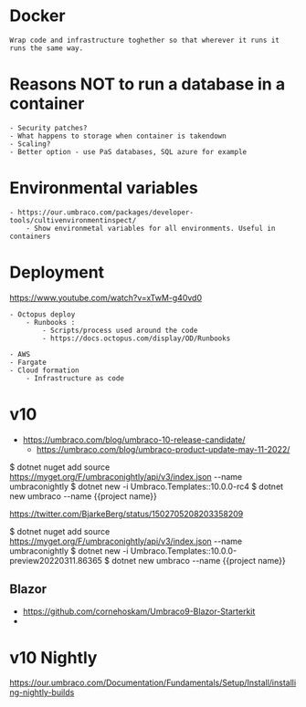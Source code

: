 # Docker

    Wrap code and infrastructure toghether so that wherever it runs it runs the same way.


# Reasons NOT to run a database in a container

    - Security patches?
    - What happens to storage when container is takendown
    - Scaling?
    - Better option - use PaS databases, SQL azure for example



# Environmental variables 
    - https://our.umbraco.com/packages/developer-tools/cultivenvironmentinspect/
        - Show environmetal variables for all environments. Useful in containers

# Deployment

https://www.youtube.com/watch?v=xTwM-g40vd0

    - Octopus deploy
        - Runbooks :
            - Scripts/process used around the code 
            - https://docs.octopus.com/display/OD/Runbooks

    - AWS
    - Fargate
    - Cloud formation
        - Infrastructure as code
    
# v10

- https://umbraco.com/blog/umbraco-10-release-candidate/
    - https://umbraco.com/blog/umbraco-product-update-may-11-2022/

$ dotnet nuget add source https://myget.org/F/umbraconightly/api/v3/index.json --name umbraconightly
$ dotnet new -i Umbraco.Templates::10.0.0-rc4
$ dotnet new umbraco --name {{project name}}

https://twitter.com/BjarkeBerg/status/1502705208203358209

$ dotnet nuget add source https://myget.org/F/umbraconightly/api/v3/index.json --name umbraconightly
 $ dotnet new -i Umbraco.Templates::10.0.0-preview20220311.86365
 $ dotnet new umbraco --name {{project name}}

## Blazor

- https://github.com/cornehoskam/Umbraco9-Blazor-Starterkit
- 

# v10 Nightly

https://our.umbraco.com/Documentation/Fundamentals/Setup/Install/installing-nightly-builds